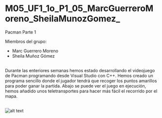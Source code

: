 # M05_UF1_1o_P1_05_MarcGuerreroMoreno_SheilaMunozGomez_

Pacman Parte 1

Miembros del grupo:
  - Marc Guerrero Moreno
  - Sheila Muñoz Gómez
  
<br />
Durante las enteriores semanas hemos estado desarrollando el videojuego de Pacman programando desde Visual Studio con C++.
Hemos creado un programa sencillo donde el jugador tendrá que recoger los puntos amarillos para poder ganar la partida. Abajo se puede ver 
el juego en ejecución, hemos añadido unos teletransportes para hacer más fácil el recorrido por el mapa.<br />

<br />

![alt text](https://cdn.discordapp.com/attachments/895781837589348392/911211766757871676/unknown.png)
    
